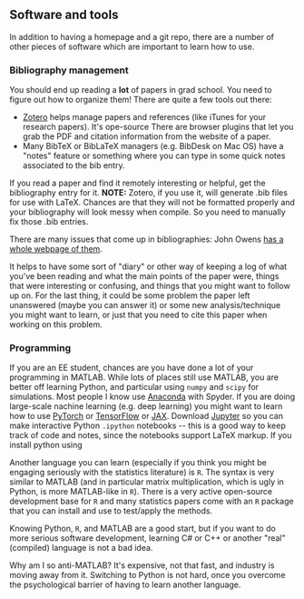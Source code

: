 ## Software and tools

In addition to having a homepage and a git repo, there are a number of other pieces of software which are important to learn how to use.

### Bibliography management

You should end up reading a **lot** of papers in grad school. You need to figure out how to organize them! There are quite a few tools out there:

* [Zotero](https://www.zotero.org/) helps manage papers and references (like iTunes for your research papers). It's ope-source There are browser plugins that let you grab the PDF and citation information from the website of a paper.
* Many BibTeX or BibLaTeX managers (e.g. BibDesk on Mac OS) have a "notes" feature or something where you can type in some quick notes associated to the bib entry.

If you read a paper and find it remotely interesting or helpful, get the bibliography entry for it. **NOTE:** Zotero, if you use it, will generate .bib files for use with LaTeX. Chances are that they will not be formatted properly and your bibliography will look messy when compile. So you need to manually fix those .bib entries.

There are many issues that come up in bibliographies: John Owens [has a whole webpage of them](https://www.ece.ucdavis.edu/~jowens/biberrors.html).

It helps to have some sort of "diary" or other way of keeping a log of what you've been reading and what the main points of the paper were, things that were interesting or confusing, and things that you might want to follow up on. For the last thing, it could be some problem the paper left unanswered (maybe you can answer it) or some new analysis/technique you might want to learn, or just that you need to cite this paper when working on this problem.

### Programming

If you are an EE student, chances are you have done a lot of your programming in MATLAB. While lots of places still use MATLAB, you are better off learning Python, and particular using `numpy` and `scipy` for simulations.  Most people I know use [Anaconda](https://www.anaconda.com/products/distribution) with Spyder. If you are doing large-scale nachine learning (e.g. deep learning) you might want to learn how to use [PyTorch](https://pytorch.org) or [TensorFlow](https://www.tensorflow.org/) or [JAX](https://github.com/google/jax). Download [Jupyter](https://jupyter.org) so you can make interactive Python `.ipython` notebooks -- this is a good way to keep track of code and notes, since the notebooks support LaTeX markup. If you install python using 

Another language you can learn (especially if you think you might be engaging seriously with the statistics literature) is `R`. The syntax is very similar to MATLAB (and in particular matrix multiplication, which is ugly in Python, is more MATLAB-like in `R`). There is a very active open-source development base for `R` and many statistics papers come with an `R` package that you can install and use to test/apply the methods.

Knowing Python, `R`, and MATLAB are a good start, but if you want to do more serious software development, learning C# or C++ or another "real" (compiled) language is not a bad idea.

Why am I so anti-MATLAB? It's expensive, not that fast, and industry is moving away from it. Switching to Python is not hard, once you overcome the psychological barrier of having to learn another language.